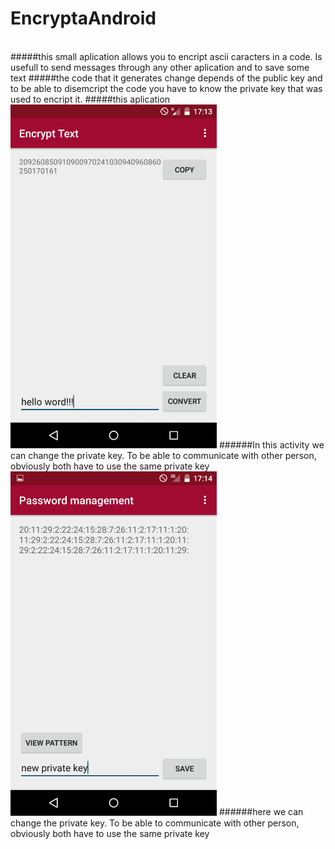 # EncryptaAndroid
<br>
#####this small aplication allows you to encript ascii caracters in a code. Is usefull to send messages through any other aplication and to save some text
#####the code that it generates change depends of the public key and to be able to disemcript the code you have to know the private key that was used to encript it.
#####this aplication 
<img src="https://github.com/pedrob1ih/EncryptaAndroid/blob/master/screenShots/B.png" width="330">
######In this activity we can change the private key. To be able to communicate with other person, obviously both have to use the same private key

<br>

<img src="https://github.com/pedrob1ih/EncryptaAndroid/blob/master/screenShots/A.png" width="330">
######here we can change the private key. To be able to communicate with other person, obviously both have to use the same private key
